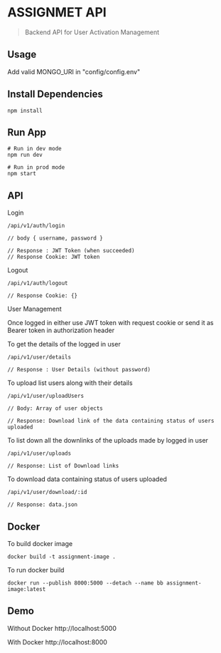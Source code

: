 # ASSIGNMET API

> Backend API for User Activation Management

## Usage

Add valid MONGO_URI in "config/config.env"

## Install Dependencies

```
npm install
```

## Run App

```
# Run in dev mode
npm run dev

# Run in prod mode
npm start
```

## API

Login 
```
/api/v1/auth/login

// body { username, password }

// Response : JWT Token (when succeeded)
// Response Cookie: JWT token
```
Logout
```
/api/v1/auth/logout

// Response Cookie: {}
```

User Management 

Once logged in either use JWT token with request cookie or send it as Bearer token in authorization header 


To get the details of the logged in user

```
/api/v1/user/details

// Response : User Details (without password)
```

To upload list users along with their details
```
/api/v1/user/uploadUsers

// Body: Array of user objects

// Response: Download link of the data containing status of users uploaded
```

To list down all the downlinks of the uploads made by logged in user
```
/api/v1/user/uploads

// Response: List of Download links
```

To download data containing status of users uploaded
```
/api/v1/user/download/:id

// Response: data.json
```

## Docker

To build docker image 
```
docker build -t assignment-image .
```

To run docker build

```
docker run --publish 8000:5000 --detach --name bb assignment-image:latest
```

## Demo

Without Docker
http://localhost:5000

With Docker 
http://localhost:8000